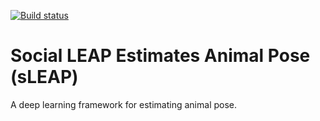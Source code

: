 [![Build status](https://ci.appveyor.com/api/projects/status/tf5qlylwqse8ack5/branch/develop?svg=true)](https://ci.appveyor.com/project/talmo/sleap/branch/develop)

# Social LEAP Estimates Animal Pose (sLEAP)
A deep learning framework for estimating animal pose.
